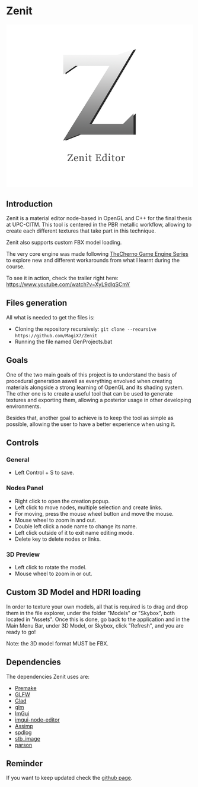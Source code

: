 # Zenit
![](https://github.com/MagiX7/Zenit/blob/main/Logo/Zenit%20Logo.png)

## Introduction

Zenit is a material editor node-based in OpenGL and C++ for the final thesis at UPC-CITM.
This tool is centered in the PBR metallic workflow, allowing to create each different textures that take part in this technique.

Zenit also supports custom FBX model loading.

The very core engine was made following [TheCherno Game Engine Series](https://www.youtube.com/playlist?list=PLlrATfBNZ98dC-V-N3m0Go4deliWHPFwT)
to explore new and different workarounds from what I learnt during the course.

To see it in action, check the trailer right here: https://www.youtube.com/watch?v=XyL9dlqSCmY

## Files generation

All what is needed to get the files is:
  - Cloning the repository recursively: ```git clone --recursive https://github.com/MagiX7/Zenit```
  - Running the file named GenProjects.bat

## Goals

One of the two main goals of this project is to understand the basis of procedural generation aswell as everything envolved when creating materials alongside a strong learning of OpenGL and its shading system.
The other one is to create a useful tool that can be used to generate textures and exporting them, allowing a posterior usage in other developing environments.

Besides that, another goal to achieve is to keep the tool as simple as possible, allowing the user to have a better experience when using it.


## Controls

### General
- Left Control + S to save.

### Nodes Panel
- Right click to open the creation popup.
- Left click to move nodes, multiple selection and create links.
- For moving, press the mouse wheel button and move the mouse.
- Mouse wheel to zoom in and out.
- Double left click a node name to change its name.
- Left click outside of it to exit name editing mode.
- Delete key to delete nodes or links.

### 3D Preview
- Left click to rotate the model.
- Mouse wheel to zoom in or out.

## Custom 3D Model and HDRI loading
In order to texture your own models, all that is required is to drag and drop them in the file explorer, under the folder "Models" or "Skybox", both located in "Assets".
Once this is done, go back to the application and in the Main Menu Bar, under 3D Model, or Skybox, click "Refresh", and you are ready to go!

Note: the 3D model format MUST be FBX.

## Dependencies

The dependencies Zenit uses are:
  - [Premake](https://premake.github.io/)
  - [GLFW](https://www.glfw.org/)
  - [Glad](https://glad.dav1d.de/)
  - [glm](https://github.com/g-truc/glm)
  - [ImGui](https://github.com/ocornut/imgui)
  - [imgui-node-editor](https://github.com/thedmd/imgui-node-editor)
  - [Assimp](https://github.com/assimp/assimp)
  - [spdlog](https://github.com/gabime/spdlog)
  - [stb_image](https://github.com/nothings/stb)
  - [parson](https://github.com/kgabis/parson)


## Reminder

If you want to keep updated check the [github page](https://github.com/MagiX7/Zenit).


